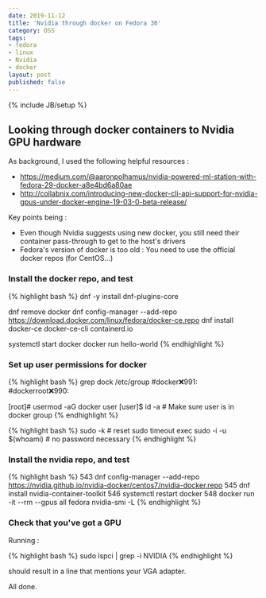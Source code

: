 ```yaml
---
date: 2019-11-12
title: 'Nvidia through docker on Fedora 30'
category: OSS
tags:
- fedora
- linux
- Nvidia
- docker
layout: post
published: false
---
```

{% include JB/setup %}


## Looking through docker containers to Nvidia GPU hardware

As background, I used the following helpful resources : 

*  https://medium.com/@aaronpolhamus/nvidia-powered-ml-station-with-fedora-29-docker-a8e4bd6a80ae
*  http://collabnix.com/introducing-new-docker-cli-api-support-for-nvidia-gpus-under-docker-engine-19-03-0-beta-release/

Key points being : 

*  Even though Nvidia suggests using new docker, you still need their container pass-through to get to the host's drivers
*  Fedora's version of docker is too old : You need to use the official docker repos (for CentOS...)


### Install the docker repo, and test

{% highlight bash %}
dnf -y install dnf-plugins-core

dnf remove docker
dnf config-manager     --add-repo     https://download.docker.com/linux/fedora/docker-ce.repo
dnf install docker-ce docker-ce-cli containerd.io

systemctl start docker
docker run hello-world
{% endhighlight %}


### Set up user permissions for docker

{% highlight bash %}
grep dock /etc/group
#docker:x:991:
#dockerroot:x:990:

[root]# usermod -aG docker user
[user]$ id -a # Make sure user is in docker group
{% endhighlight %}

{% highlight bash %}
sudo -k # reset sudo timeout
exec sudo -i -u $(whoami) # no password necessary
{% endhighlight %}


### Install the nvidia repo, and test

{% highlight bash %}
  543  dnf config-manager --add-repo https://nvidia.github.io/nvidia-docker/centos7/nvidia-docker.repo
  545  dnf install nvidia-container-toolkit
  546  systemctl restart docker
  548  docker run -it --rm --gpus all fedora nvidia-smi -L
{% endhighlight %}


### Check that you've got a GPU

Running :

{% highlight bash %}
sudo lspci | grep -i NVIDIA
{% endhighlight %}

should result in a line that mentions your VGA adapter.






All done.

